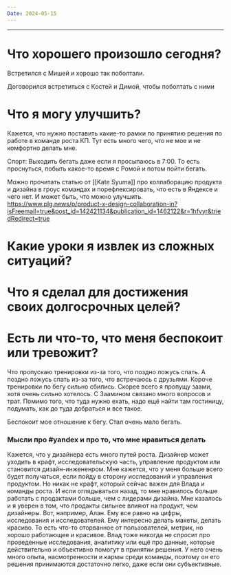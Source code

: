 ```yaml
---
Date: 2024-05-15
---
```

---
# Что хорошего произошло сегодня?
Встретился с Мишей и хорошо так поболтали. 

Договорился встретиться с Костей и Димой, чтобы поболтать с ними

# Что я могу улучшить?
Кажется, что нужно поставить какие-то рамки по принятию решения по работе в команде роста КП. Тут есть много чего, что не мое и не комфортно делать мне. 

Спорт:
Выходить бегать даже если я просыпаюсь в 7:00. То есть проснуться, побыть какое-то время с Ромой и потом пойти бегать. 

Можно прочитать статью от [[Kate Syuma]] про коллаборацию продукта и дизайна в гроус командах и порефлексировать, что есть в Яндексе и чего нет. И может быть, что можно улучшить. https://www.plg.news/p/product-x-design-collaboration-in?isFreemail=true&post_id=142421134&publication_id=1462122&r=1hfvyr&triedRedirect=true




# Какие уроки я извлек из сложных ситуаций?



# Что я сделал для достижения своих долгосрочных целей?



# Есть ли что-то, что меня беспокоит или тревожит?
Что пропускаю тренировки из-за того, что поздно ложусь спать. А поздно ложусь спать из-за того, что встречаюсь с друзьями. Короче тренировки по бегу сильно сбились. Скорее всего я пропущу заами, хотя очень сильно хотелось. С Заамином связано много вопросов и трат. Помимо того, что туда нужно ехать, надо ещё найти там гостиницу, подумать, как до туда добраться и все такое. 

Беспокоит мое отношение к бегу. Стал очень мало бегать. 

### Мысли про #yandex и про то, что мне нравиться делать
Кажется, что у дизайнера есть много путей роста. Дизайнер может уходить в крафт, исследовательскую часть, управление продуктом или становится дизайн-инжененром. Мне кажется, что у меня больше всего будет получаться, если пойду в сторону исследований и управления продуктом. Но никак не крафт, который сейчас важен для Влада и команды роста. 
И если оглядываться назад, то мне нравилось больше работать с продактами больше, чем с лидерами дизайна. Мне казалось и я уверен в том, что продакты сильнее влияют на продукт, чем дизайнеры. 
Вот, например, Алан. Ему все равно на цифры, исследования и исследователей. Ему интересно делать макеты, делать красиво. То есть что-то оторванное от пользователей, метрик, но хорошо работающее и красивое. 
Влад тоже никогда не спросит про проведенные исследования, аналитику или ещё про данные, которые действительно и объективно помогут в принятии решения. У него очень много опыта, насмотренности и кармы среди команды, поэтому он его решения принимаются достаточно легко, даже если они субъективные. 








